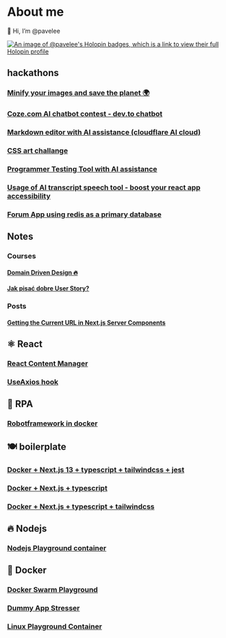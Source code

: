 # About me

👋 Hi, I’m @pavelee

[![An image of @pavelee's Holopin badges, which is a link to view their full Holopin profile](https://holopin.me/pavelee)](https://holopin.io/@pavelee)

## hackathons
### [Minify your images and save the planet 🌍](https://github.com/pavelee/optimizer-netlify-challenge)
### [Coze.com AI chatbot contest - dev.to chatbot](https://dev.to/pavelee/devto-chat-bot-1di3)
### [Markdown editor with AI assistance (cloudflare AI cloud)](https://github.com/pavelee/cloudflare-challange-post-ai)
### [CSS art challange](https://github.com/pavelee/css_art)
### [Programmer Testing Tool with AI assistance](https://github.com/pavelee/dev-gym)
### [Usage of AI transcript speech tool - boost your react app accessibility](https://github.com/pavelee/react-deepgram-example)
### [Forum App using redis as a primary database](https://github.com/pavelee/stoa-redis-stack)
## Notes
### Courses
#### [Domain Driven Design 🔥](https://github.com/pavelee/my-notes/blob/main/kursy/DDD/notes.md)
#### [Jak pisać dobre User Story?](https://github.com/pavelee/my-notes/blob/main/kursy/Jak%20pisać%20dobre%20User%20Story/notes.md)
### Posts
#### [Getting the Current URL in Next.js Server Components](https://github.com/pavelee/my-notes/blob/main/posty/Getting%20the%20Current%20URL%20in%20Next.js%20Server%20Components.md)
## ⚛️ React
### [React Content Manager](https://github.com/pavelee/react-content-manager)
### [UseAxios hook](https://github.com/pavelee/useaxios)
## 🤖 RPA
### [Robotframework in docker](https://github.com/pavelee/robot-framework-docker)
## 🍽️ boilerplate
### [Docker + Next.js 13 + typescript + tailwindcss + jest](https://github.com/pavelee/docker-next13)
### [Docker + Next.js + typescript](https://github.com/pavelee/next-js-docker)
### [Docker + Next.js + typescript + tailwindcss](https://github.com/pavelee/next-js-tailwindcss-docker)
## 🔥 Nodejs
### [Nodejs Playground container](https://github.com/pavelee/nodejs-docker)
## 🐳 Docker
### [Docker Swarm Playground](https://github.com/pavelee/docker-swarm-playground)
### [Dummy App Stresser](https://github.com/pavelee/dummy-app-stresser)
### [Linux Playground Container](https://github.com/pavelee/linux-docker)
